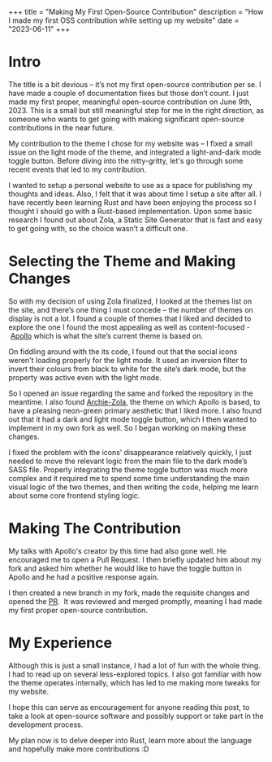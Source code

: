 +++
title = "Making My First Open-Source Contribution"
description = "How I made my first OSS contribution while setting up my website"
date = "2023-06-11"
+++

# Intro

The title is a bit devious – it’s not my first open-source contribution per se. I have made a couple of documentation fixes but those don’t count. I just made my first proper, meaningful open-source contribution on June 9th, 2023. This is a small but still meaningful step for me in the right direction, as someone who wants to get going with making significant open-source contributions in the near future. 

My contribution to the theme I chose for my website was – I fixed a small issue on the light mode of the theme, and integrated a light-and-dark mode toggle button. Before diving into the nitty-gritty, let's go through some recent events that led to my contribution.

I wanted to setup a personal website to use as a space for publishing my thoughts and ideas. Also, I felt that it was about time I setup a site after all. I have recently been learning Rust and have been enjoying the process so I thought I should go with a Rust-based implementation. Upon some basic research I found out about Zola, a Static Site Generator that is fast and easy to get going with, so the choice wasn’t a difficult one.

# Selecting the Theme and Making Changes 

So with my decision of using Zola finalized, I looked at the themes list on the site, and there’s one thing I must concede – the number of themes on display is not a lot. I found a couple of themes that I liked and decided to explore the one I found the most appealing as well as content-focused - [Apollo](https://github.com/not-matthias/apollo "https://github.com/not-matthias/apollo") which is what the site’s current theme is based on.

On fiddling around with the its code, I found out that the social icons weren't loading properly for the light mode. It used an inversion filter to invert their colours from black to white for the site’s dark mode, but the property was active even with the light mode.

So I opened an issue regarding the same and forked the repository in the meantime. I also found [Archie-Zola](https://github.com/XXXMrG/archie-zola/ "https://github.com/XXXMrG/archie-zola/"), the theme on which Apollo is based, to have a pleasing neon-green primary aesthetic that I liked more. I also found out that it had a dark and light mode toggle button, which I then wanted to implement in my own fork as well. So I began working on making these changes. 

I fixed the problem with the icons’ disappearance relatively quickly, I just needed to move the relevant logic from the main file to the dark mode’s SASS file. Properly integrating the theme toggle button was much more complex and it required me to spend some time understanding the main visual logic of the two themes, and then writing the code, helping me learn about some core frontend styling logic. 

# Making The Contribution 

My talks with Apollo's creator by this time had also gone well. He encouraged me to open a Pull Request. I then briefly updated him about my fork and asked him whether he would like to have the toggle button in Apollo and he had a positive response again. 

I then created a new branch in my fork, made the requisite changes and opened the [PR](https://github.com/not-matthias/apollo/pull/20 "https://github.com/not-matthias/apollo/pull/20").  It was reviewed and merged promptly, meaning I had made my first proper open-source contribution. 

# My Experience 

Although this is just a small instance, I had a lot of fun with the whole thing. I had to read up on several less-explored topics. I also got familiar with how the theme operates internally, which has led to me making more tweaks for my website. 

I hope this can serve as encouragement for anyone reading this post, to take a look at open-source software and possibly support or take part in the development process. 

My plan now is to delve deeper into Rust, learn more about the language and hopefully make more contributions :D